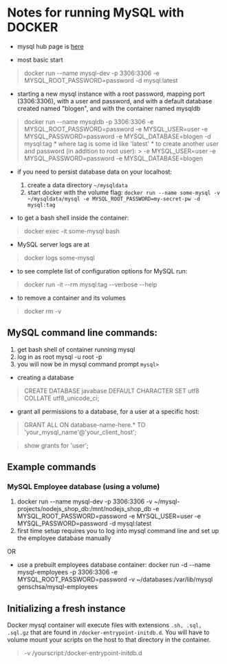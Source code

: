 Notes for running MySQL with DOCKER
=======================================
* mysql hub page is [here](https://hub.docker.com/_/mysql)

- most basic start
> docker run --name mysql-dev -p 3306:3306 -e MYSQL_ROOT_PASSWORD=password -d mysql:latest

* starting a new mysql instance with a root password, mapping port (3306:3306), with a user and password, and with a default database created named "blogen", and with the container named mysqldb
> docker run --name mysqldb -p 3306:3306 -e MYSQL_ROOT_PASSWORD=password -e MYSQL_USER=user -e MYSQL_PASSWORD=password -e MYSQL_DATABASE=blogen -d mysql:tag
	* where tag is some id like 'latest'
	* to create another user and password (in addition to root user):
	> -e MYSQL_USER=user -e MYSQL_PASSWORD=password -e MYSQL_DATABASE=blogen

* if you need to persist database data on your localhost:
	1. create a data directory `~/mysqldata`
	2. start docker with the volume flag:
		`docker run --name some-mysql -v ~/mysqldata/mysql -e MYSQL_ROOT_PASSWORD=my-secret-pw -d mysql:tag`

* to get a bash shell inside the container:
> docker exec -it some-mysql bash

* MySQL server logs are at
> docker logs some-mysql

* to see complete list of configuration options for MySQL run:
> docker run -it --rm mysql:tag --verbose --help

* to remove a container and its volumes
> docker rm -v <CONTAINER-NAME>


## MySQL command line commands:
1. get bash shell of container running mysql
2. log in as root
        mysql -u root -p
3. you will now be in mysql command prompt `mysql>`

* creating a database
> CREATE DATABASE javabase DEFAULT CHARACTER SET utf8 COLLATE utf8_unicode_ci;

* grant all permissions to a database, for a user at a specific host:
> GRANT ALL ON database-name-here.* TO 'your_mysql_name'@'your_client_host';

> show grants for 'user';


## Example commands
### MySQL Employee database (using a volume)
1. docker run --name mysql-dev -p 3306:3306 -v ~/mysql-projects/nodejs_shop_db:/mnt/nodejs_shop_db -e MYSQL_ROOT_PASSWORD=password -e MYSQL_USER=user -e MYSQL_PASSWORD=password -d mysql:latest
2. first time setup requires you to log into mysql command line and set up the employee database manually

OR
* use a prebuilt employees database container:
docker run -d --name mysql-employees -p 3306:3306 -e MYSQL_ROOT_PASSWORD=password -v ~/databases:/var/lib/mysql genschsa/mysql-employees


## Initializing a fresh instance
Docker mysql container will execute files with extensions `.sh, .sql, .sql.gz` that are found
in `/docker-entrypoint-initdb.d`. You will have to volume mount your scripts on the host to that directory in the
container.
> -v /yourscript:/docker-entrypoint-initdb.d